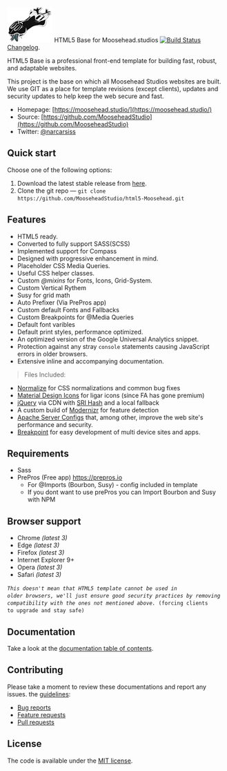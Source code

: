 ![Moosehead.Studio-Icon](icon.png) HTML5 Base for Moosehead.studios [![Build Status](https://travis-ci.org/h5bp/html5-boilerplate.svg)](https://travis-ci.org/h5bp/html5-boilerplate) [Changelog](CHANGELOG.md).

HTML5 Base is a professional front-end template for building fast, robust, and adaptable websites.

This project is the base on which all Moosehead Studios websites are built. We use GIT as a place for template revisions (except clients), updates and security updates to help keep the web secure and fast.

* Homepage: [https://moosehead.studio/](https://moosehead.studio/)
* Source: [https://github.com/MooseheadStudio](https://github.com/MooseheadStudio)
* Twitter: [@narcarsiss](https://twitter.com/narcarsiss)


## Quick start

Choose one of the following options:

1. Download the latest stable release from
   [here](https://github.com/MooseheadStudio/html5-Moosehead/).
2. Clone the git repo — `git clone
   https://github.com/MooseheadStudio/html5-Moosehead.git`


## Features

* HTML5 ready.
* Converted to fully support SASS(SCSS)
* Implemented support for Compass
* Designed with progressive enhancement in mind.
* Placeholder CSS Media Queries.
* Useful CSS helper classes.
* Custom _@mixins_ for Fonts, Icons, Grid-System.
* Custom Vertical Rythem
* Susy for grid math
* Auto Prefixer (Via PrePros app)
* Custom default Fonts and Fallbacks
* Custom Breakpoints for @Media Queries
* Default font varibles
* Default print styles, performance optimized.
* An optimized version of the Google Universal Analytics snippet.
* Protection against any stray `console` statements causing JavaScript
  errors in older browsers.
* Extensive inline and accompanying documentation.
> Files Included:
  * [Normalize](https://neolas.github.com/normalize.css/)
    for CSS normalizations and common bug fixes
  * [Material Design Icons](https://materialdesign.io/)
    for ligar icons (since FA has gone premium)
  * [jQuery](https://jquery.com/) via CDN with [SRI Hash](https://developer.mozilla.org/en-US/docs/Web/Security/Subresource_Integrity) and a local fallback
  * A custom build of [Modernizr](https://modernizr.com/) for feature
    detection
  * [Apache Server Configs](https://github.com/h5bp/server-configs-apache)
    that, among other, improve the web site's performance and security.
  * [Breakpoint](http://breakpoint-sass.com) for easy development of multi device sites and apps.


## Requirements

* Sass
* PrePros (Free app) https://prepros.io
  * For @Imports (Bourbon, Susy) - config included in template
  * If you dont want to use prePros you can Import Bourbon and Susy with NPM

## Browser support

* Chrome *(latest 3)*
* Edge *(latest 3)*
* Firefox *(latest 3)*
* Internet Explorer 9+
* Opera *(latest 3)*
* Safari *(latest 3)*

*<code>This doesn't mean that HTML5 template cannot be used in older browsers,
we'll just ensure good security practices by removing compatibility with
the ones not mentioned above.* (forcing clients to upgrade and stay safe)</code>


## Documentation

Take a look at the [documentation table of contents](dist/doc/TOC.md).


## Contributing
Please take a moment to review these documentations and report any issues.
the [guidelines](.github/CONTRIBUTING.md):

* [Bug reports](.github/CONTRIBUTING.md#bugs)
* [Feature requests](.github/CONTRIBUTING.md#features)
* [Pull requests](.github/CONTRIBUTING.md#pull-requests)


## License

The code is available under the [MIT license](LICENSE.txt).
